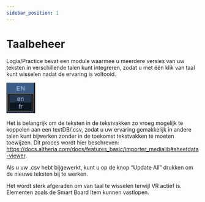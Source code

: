 ```yaml
---
sidebar_position: 1
---
```


# Taalbeheer

Logia/Practice bevat een module waarmee u meerdere versies van uw teksten in verschillende talen kunt integreren, zodat u met één klik van taal kunt wisselen nadat de ervaring is voltooid.

![taal](/img/UI_overview1_language.png)

Het is belangrijk om de teksten in de tekstvakken zo vroeg mogelijk te koppelen aan een textDB/.csv, zodat u uw ervaring gemakkelijk in andere talen kunt bijwerken zonder in de toekomst tekstvakken te moeten toewijzen. Dit proces wordt hier beschreven: https://docs.altheria.com/docs/features_basic/importer_medialib#sheetdata-viewer.

Als u uw .csv hebt bijgewerkt, kunt u op de knop “Update All” drukken om de nieuwe teksten bij te werken.

Het wordt sterk afgeraden om van taal te wisselen terwijl VR actief is. Elementen zoals de Smart Board Item kunnen vastlopen.

